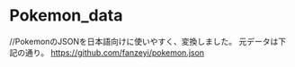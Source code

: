 # Pokemon_data
//PokemonのJSONを日本語向けに使いやすく、変換しました。
元データは下記の通り。
https://github.com/fanzeyi/pokemon.json
